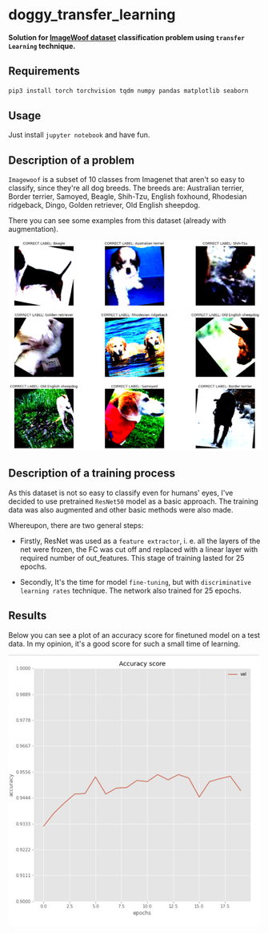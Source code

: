 # doggy_transfer_learning
#### Solution for [ImageWoof dataset](https://github.com/fastai/imagenette) classification problem using `transfer Learning` technique.

## Requirements

```bash
pip3 install torch torchvision tqdm numpy pandas matplotlib seaborn
```

## Usage
Just install `jupyter notebook` and have fun.

## Description of a problem
`Imagewoof` is a subset of 10 classes from Imagenet that aren't so easy to classify, since they're all dog breeds. The breeds are: Australian terrier, Border terrier, Samoyed, Beagle, Shih-Tzu, English foxhound, Rhodesian ridgeback, Dingo, Golden retriever, Old English sheepdog.

There you can see some examples from this dataset (already with augmentation).


![data](static/data.png)

## Description of a training process
As this dataset is not so easy to classify even for humans' eyes, I've decided to use pretrained `ResNet50` model as a basic approach. The training data was also augmented and other basic methods were also made.

Whereupon, there are two general steps:
- Firstly, ResNet was used as a `feature extractor`, i. e. all the layers of the net were frozen, the FC was cut off and replaced with a linear layer with required number of out_features. This stage of training lasted for 25 epochs.

- Secondly, It's the time for model `fine-tuning`, but with `discriminative learning rates` technique. The network also trained for 25 epochs.

## Results
Below you can see a plot of an accuracy score for finetuned model on a test data. In my opinion, it's a good score for such a small time of learning.

![accuracy](static/accuracy.png)
